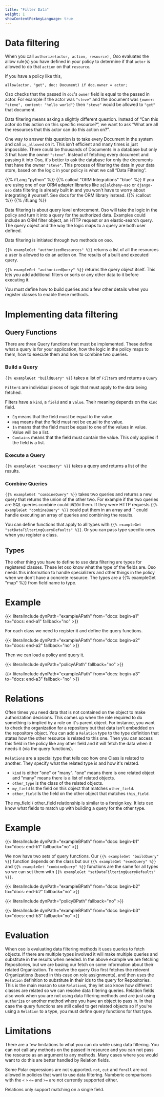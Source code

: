 ```yaml
---
title: "Filter Data"
weight: 1
showContentForAnyLanguage: true
---
```

# Data filtering

When you call `authorize(actor, action, resource)` , Oso evaluates the allow
rule(s) you have defined in your policy to determine if that `actor` is allowed to do that `action` on that `resource`.

If you have a policy like this,

```polar
allow(actor, "get", doc: Document) if doc.owner = actor;
```

Oso checks that the passed in `doc`'s `owner` field is equal to the passed
in actor. For example if the actor was `"steve"` and the document was 
`{owner: "steve", content: "hello world"}` then `"steve"` would be allowed
to `"get"` that document.

Data filtering means asking a slightly different question. Instead of “Can
this actor do this action on this specific resource?”, we want to ask “What
are all the resources that this actor can do this action on?”.

One way to answer this question is to take every Document in the system and
call `is_allowed` on it. This isn’t efficient and many times is just
impossible. There could be thousands of Documents in a database but only 3
that have the owner `"steve"`. Instead of fetching every document and passing
it into Oso, it's better to ask the database for only the documents that
have the owner `"steve"`. This process of filtering the data in your data
store, based on the logic in your policy is what we call “Data Filtering”.

{{% ifLang "python" %}}
{{% callout "ORM Integrations" "blue" %}}
If you are using one of our ORM adapter libraries like `sqlalchemy-oso` or
`django-oso` data filtering is already built in and you won't have to worry
about integrating it yourself. See docs for the ORM library instead.
{{% /callout %}}
{{% /ifLang %}}

Data filtering is about query level enforcement. Oso will take the logic in
the policy and turn it into a query for the authorized data. Examples could
include an ORM filter object, an HTTP request or an elastic-search query.
The query object and the way the logic maps to a query are both user defined.

Data filtering is initiated through two methods on oso.

`{{% exampleGet "authorizedResources" %}}` returns a list of all the
resources a user is allowed to do an action on. The results of a built and
executed query.

`{{% exampleGet "authorizedQuery" %}}` returns the query object itself.
This lets you add additional filters or sorts or any other data to it before
executing it.

You must define how to build queries and a few other details when you register classes to enable these methods.

# Implementing data filtering

## Query Functions

There are three Query functions that must be implemented. These define what a query is for your application, how the logic in the policy maps to them, how to execute them and how to combine two queries.

### Build a Query

`{{% exampleGet "buildQuery" %}}` takes a list of `Filter`s and returns a
`Query`

`Filter`s are individual pieces of logic that must apply to the data being
fetched.

Filters have a `kind`, a `field` and a `value`. Their meaning depends on the
`kind` field.

- `Eq` means that the field must be equal to the value.
- `Neq` means that the field must not be equal to the value.
- `In` means that the field must be equal to one of the values in value.
Value will be a list.
- `Contains` means that the field must contain the value. This only applies
if the field is a list.

### Execute a Query

`{{% exampleGet "execQuery" %}}` takes a query and returns a list of the results.

### Combine Queries

`{{% exampleGet "combineQuery" %}}` takes two queries and returns a new
query that returns the union of the other two. For example if the two
queries are SQL queries combine could `UNION` them. If they were HTTP
requests `{{% exampleGet "combineQuery" %}}` could put them in an array and 
`` could handle executing an array of queries
and combining the results.

You can define functions that apply to all types with
`{{% exampleGet "setDataFilteringQueryDefaults" %}}`. Or you can pass type specific ones when you register a class.

## Types

The other thing you have to define to use data filtering are types for
registered classes. These let oso know what the type of the fields are. Oso
needs this information to handle specializers and other things in the policy
when we don't have a concrete resource. The types are a 
{{% exampleGet "map" %}} from field name to type.

# Example
{{< literalInclude
      dynPath="exampleAPath"
      from="docs: begin-a1"
      to="docs: end-a1"
      fallback="no" >}}

For each class we need to register it and define the query functions.

{{< literalInclude
      dynPath="exampleAPath"
      from="docs: begin-a2"
      to="docs: end-a2"
      fallback="no" >}}

Then we can load a policy and query it.

{{< literalInclude
      dynPath="policyAPath"
      fallback="no" >}}

{{< literalInclude
      dynPath="exampleAPath"
      from="docs: begin-a3"
      to="docs: end-a3"
      fallback="no" >}}

# Relations

Often times you need data that is not contained on the object to make
authorization decisions. This comes up when the role required to
do something is implied by a role on it's parent object. For instance,
you want to check the organization for a repository but that data isn't
embedded on the repository object. You can add a `Relation` type to the type
definition that states how the other resource is related to this one. Then
you can access this field in the policy like any other field and it will
fetch the data when it needs it (via the query functions).

`Relation`s are a special type that tells oso how one Class is related to another. They specify what the related type is and how it's related.

- `kind` is either "one" or "many". "one" means there is one related object and "many" means there is a list of related objects.
- `other_type` is the class of the related objects.
- `my_field` Is the field on this object that matches `other_field`.
- `other_field` Is the field on the other object that matches `this_field`.

The my_field / other_field relationship is similar to a foreign key. It lets oso know what fields to match up with building a query for the other type.

# Example

{{< literalInclude
      dynPath="exampleBPath"
      from="docs: begin-b1"
      to="docs: end-b1"
      fallback="no" >}}

We now have two sets of query functions. Our `{{% exampleGet "buildQuery" %}}`
function depends on the class but our `{{% exampleGet "execQuery" %}}` and
`{{% exampleGet "combineQuery" %}}` functions are the same for all types so we
can set them with `{{% exampleGet "setDataFilteringQueryDefaults" %}}`.

{{< literalInclude
      dynPath="exampleBPath"
      from="docs: begin-b2"
      to="docs: end-b2"
      fallback="no" >}}

{{< literalInclude
      dynPath="policyBPath"
      fallback="no" >}}

{{< literalInclude
      dynPath="exampleBPath"
      from="docs: begin-b3"
      to="docs: end-b3"
      fallback="no" >}}

# Evaluation
When oso is evaluating data filtering methods it uses queries to fetch objects. If there are multiple types involved it will make multiple queries and substitute in the results when needed.
In the above example we are fetching Repositories, but we are basing our fetch on some information about their related Organization. To resolve the query Oso first fetches the relevent Organizations (based in this case on role assignments), and then uses the `Relation` definition to substitute in their ids to the query for Repositories. This is the main reason to use `Relation`s, they let oso know how different classes are related so we can resolve data filtering queries.
Relation fields also work when you are not using data filtering methods and are just using `authorize` or another method where you have an object to pass in. In that case the query functions are still called to get related objects so if you're using a `Relation` to a type, you must define query functions for that type.

# Limitations

There are a few limitations to what you can do while using data filtering. You can not call any methods on the passed in resource and you can not pass the resource as an argument to any methods. Many cases where you would want to do this are better handled by Relation fields.

Some Polar expressions are not supported. `not`, `cut` and `forall` are not allowed in policies that want to use data filtering. Numberic comparisons with the `<` `>` `<=` and `>=` are not currently supported either.

Relations only support matching on a single field.